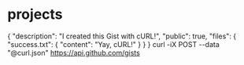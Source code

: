 # projects
{
  "description": "I created this Gist with cURL!",
  "public": true,
  "files": {
    "success.txt": {
      "content": "Yay, cURL!"
    }
  }
}
curl -iX POST --data "@curl.json" https://api.github.com/gists
